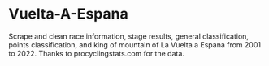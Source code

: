# Vuelta-A-Espana
Scrape and clean race information, stage results, general classification, points classification, and king of mountain of La Vuelta a Espana from 2001 to 2022.
Thanks to procyclingstats.com for the data.
